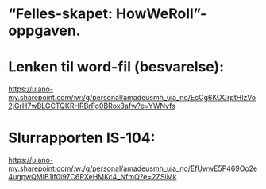 # “Felles-skapet: HowWeRoll”-oppgaven.
# Lenken til word-fil (besvarelse):
https://uiano-my.sharepoint.com/:w:/g/personal/amadeusmh_uia_no/EcCg6KOGrptHlzVo2jGrH7wBLGCTQKRHRBrFg0BRox3afw?e=YWNvfs 

# Slurrapporten IS-104:
https://uiano-my.sharepoint.com/:w:/g/personal/amadeusmh_uia_no/EfUwwE5P469Oo2e4ugpwQMIB1if0l97C6PXeHMKc4_NfmQ?e=2ZSiMk

